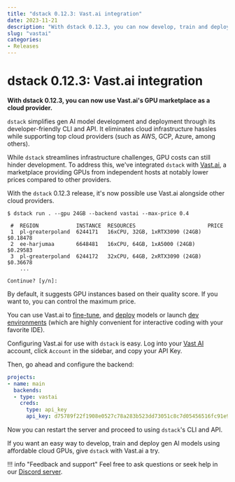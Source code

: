 ```yaml
---
title: "dstack 0.12.3: Vast.ai integration"
date: 2023-11-21
description: "With dstack 0.12.3, you can now develop, train and deploy gen AI models using affordable cloud GPUs."
slug: "vastai"
categories:
- Releases
---
```


# dstack 0.12.3: Vast.ai integration

__With dstack 0.12.3, you can now use Vast.ai's GPU marketplace as a cloud provider.__

`dstack` simplifies gen AI model development and deployment through its developer-friendly CLI and API. 
It eliminates cloud infrastructure hassles while supporting top cloud providers (such as AWS, GCP,
Azure, among others).

While `dstack` streamlines infrastructure challenges, GPU costs can still hinder development. To address this, 
we've integrated `dstack` with [Vast.ai](https://vast.ai/), a marketplace providing GPUs from independent hosts at 
notably lower prices compared to other providers.

<!-- more -->

With the `dstack` 0.12.3 release, it's now possible use Vast.ai alongside other cloud providers.

<div class="termy">

```shell
$ dstack run . --gpu 24GB --backend vastai --max-price 0.4

 #  REGION            INSTANCE  RESOURCES                       PRICE
 1  pl-greaterpoland  6244171   16xCPU, 32GB, 1xRTX3090 (24GB)  $0.18478
 2  ee-harjumaa       6648481   16xCPU, 64GB, 1xA5000 (24GB)    $0.29583
 3  pl-greaterpoland  6244172   32xCPU, 64GB, 2xRTX3090 (24GB)  $0.36678
    ...

Continue? [y/n]:
```

</div>

By default, it suggests GPU instances based on their quality score. If you want to, you can control the maximum price.

You can use Vast.ai to [fine-tune](../../docs/guides/fine-tuning.md), and 
[deploy](../../docs/guides/text-generation.md) models or
launch [dev environments](../../docs/guides/dev-environments.md) (which are highly convenient for interactive coding with your favorite IDE).

Configuring Vast.ai for use with `dstack` is easy. Log into your [Vast AI](https://cloud.vast.ai/) account, click `Account` in the sidebar,
and copy your API Key.

Then, go ahead and configure the backend:

<div editor-title="~/.dstack/server/config.yml">

```yaml
projects:
- name: main
  backends:
  - type: vastai
    creds:
      type: api_key
      api_key: d75789f22f1908e0527c78a283b523dd73051c8c7d05456516fc91e9d4efd8c5
```

</div>

Now you can restart the server and proceed to using `dstack`'s CLI and API.

If you want an easy way to 
develop, train and deploy gen AI models using affordable cloud GPUs, 
give `dstack` with Vast.ai a try.

!!! info "Feedback and support"
    Feel free to ask questions or seek help in our 
    [Discord server](https://discord.gg/u8SmfwPpMd).